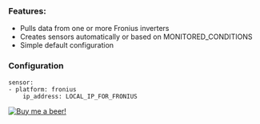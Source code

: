 ### Features:
* Pulls data from one or more Fronius inverters
* Creates sensors automatically or based on MONITORED_CONDITIONS
* Simple default configuration

### Configuration
```
sensor:
- platform: fronius
    ip_address: LOCAL_IP_FOR_FRONIUS
```

[![Buy me a beer!](https://img.shields.io/badge/Buy%20me%20a%20beer!-%F0%9F%8D%BA-yellow.svg)](https://www.buymeacoffee.com/7PcGoSkb6)
